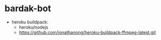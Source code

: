 # bardak-bot

* heroku buildpack:
  * heroku/nodejs
  * https://github.com/jonathanong/heroku-buildpack-ffmpeg-latest.git
  





